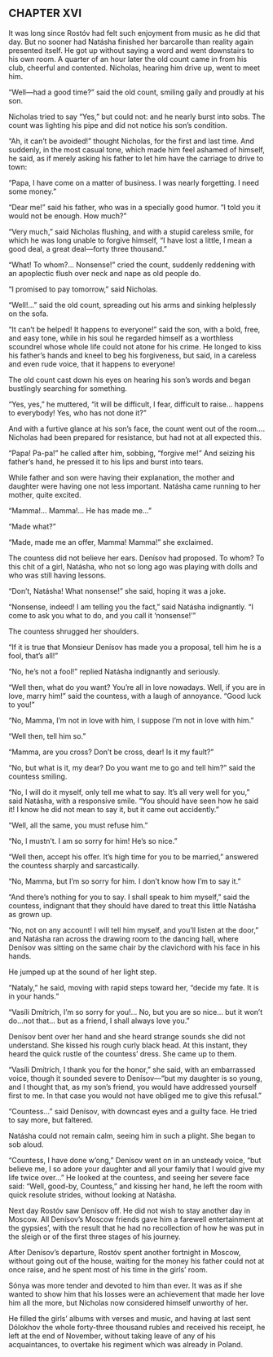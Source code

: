 ## CHAPTER XVI

It was long since Rostóv had felt such enjoyment from music as he
did that day. But no sooner had Natásha finished her barcarolle than
reality again presented itself. He got up without saying a word and went
downstairs to his own room. A quarter of an hour later the old count
came in from his club, cheerful and contented. Nicholas, hearing him
drive up, went to meet him.

“Well—had a good time?” said the old count, smiling gaily and
proudly at his son.

Nicholas tried to say “Yes,” but could not: and he nearly burst into
sobs. The count was lighting his pipe and did not notice his son’s
condition.

“Ah, it can’t be avoided!” thought Nicholas, for the first and
last time. And suddenly, in the most casual tone, which made him feel
ashamed of himself, he said, as if merely asking his father to let him
have the carriage to drive to town:

“Papa, I have come on a matter of business. I was nearly forgetting. I
need some money.”

“Dear me!” said his father, who was in a specially good humor. “I
told you it would not be enough. How much?”

“Very much,” said Nicholas flushing, and with a stupid careless
smile, for which he was long unable to forgive himself, “I have lost a
little, I mean a good deal, a great deal—forty three thousand.”

“What! To whom?... Nonsense!” cried the count, suddenly reddening
with an apoplectic flush over neck and nape as old people do.

“I promised to pay tomorrow,” said Nicholas.

“Well!...” said the old count, spreading out his arms and sinking
helplessly on the sofa.

“It can’t be helped! It happens to everyone!” said the son, with
a bold, free, and easy tone, while in his soul he regarded himself as a
worthless scoundrel whose whole life could not atone for his crime. He
longed to kiss his father’s hands and kneel to beg his forgiveness,
but said, in a careless and even rude voice, that it happens to
everyone!

The old count cast down his eyes on hearing his son’s words and began
bustlingly searching for something.

“Yes, yes,” he muttered, “it will be difficult, I fear, difficult
to raise... happens to everybody! Yes, who has not done it?”

And with a furtive glance at his son’s face, the count went out of the
room.... Nicholas had been prepared for resistance, but had not at all
expected this.

“Papa! Pa-pa!” he called after him, sobbing, “forgive me!” And
seizing his father’s hand, he pressed it to his lips and burst into
tears.

While father and son were having their explanation, the mother and
daughter were having one not less important. Natásha came running to
her mother, quite excited.

“Mamma!... Mamma!... He has made me...”

“Made what?”

“Made, made me an offer, Mamma! Mamma!” she exclaimed.

The countess did not believe her ears. Denísov had proposed. To whom?
To this chit of a girl, Natásha, who not so long ago was playing with
dolls and who was still having lessons.

“Don’t, Natásha! What nonsense!” she said, hoping it was a joke.

“Nonsense, indeed! I am telling you the fact,” said Natásha
indignantly. “I come to ask you what to do, and you call it
‘nonsense!’”

The countess shrugged her shoulders.

“If it is true that Monsieur Denísov has made you a proposal, tell
him he is a fool, that’s all!”

“No, he’s not a fool!” replied Natásha indignantly and seriously.

“Well then, what do you want? You’re all in love nowadays. Well,
if you are in love, marry him!” said the countess, with a laugh of
annoyance. “Good luck to you!”

“No, Mamma, I’m not in love with him, I suppose I’m not in love
with him.”

“Well then, tell him so.”

“Mamma, are you cross? Don’t be cross, dear! Is it my fault?”

“No, but what is it, my dear? Do you want me to go and tell him?”
said the countess smiling.

“No, I will do it myself, only tell me what to say. It’s all very
well for you,” said Natásha, with a responsive smile. “You should
have seen how he said it! I know he did not mean to say it, but it came
out accidently.”

“Well, all the same, you must refuse him.”

“No, I mustn’t. I am so sorry for him! He’s so nice.”

“Well then, accept his offer. It’s high time for you to be
married,” answered the countess sharply and sarcastically.

“No, Mamma, but I’m so sorry for him. I don’t know how I’m to
say it.”

“And there’s nothing for you to say. I shall speak to him myself,”
said the countess, indignant that they should have dared to treat this
little Natásha as grown up.

“No, not on any account! I will tell him myself, and you’ll listen
at the door,” and Natásha ran across the drawing room to the dancing
hall, where Denísov was sitting on the same chair by the clavichord
with his face in his hands.

He jumped up at the sound of her light step.

“Nataly,” he said, moving with rapid steps toward her, “decide my
fate. It is in your hands.”

“Vasíli Dmítrich, I’m so sorry for you!... No, but you are so
nice... but it won’t do...not that... but as a friend, I shall always
love you.”

Denísov bent over her hand and she heard strange sounds she did not
understand. She kissed his rough curly black head. At this instant, they
heard the quick rustle of the countess’ dress. She came up to them.

“Vasíli Dmítrich, I thank you for the honor,” she said, with an
embarrassed voice, though it sounded severe to Denísov—“but my
daughter is so young, and I thought that, as my son’s friend, you
would have addressed yourself first to me. In that case you would not
have obliged me to give this refusal.”

“Countess...” said Denísov, with downcast eyes and a guilty face.
He tried to say more, but faltered.

Natásha could not remain calm, seeing him in such a plight. She began
to sob aloud.

“Countess, I have done w’ong,” Denísov went on in an unsteady
voice, “but believe me, I so adore your daughter and all your family
that I would give my life twice over...” He looked at the countess,
and seeing her severe face said: “Well, good-by, Countess,” and
kissing her hand, he left the room with quick resolute strides, without
looking at Natásha.


Next day Rostóv saw Denísov off. He did not wish to stay another
day in Moscow. All Denísov’s Moscow friends gave him a farewell
entertainment at the gypsies’, with the result that he had no
recollection of how he was put in the sleigh or of the first three
stages of his journey.

After Denísov’s departure, Rostóv spent another fortnight in Moscow,
without going out of the house, waiting for the money his father could
not at once raise, and he spent most of his time in the girls’ room.

Sónya was more tender and devoted to him than ever. It was as if she
wanted to show him that his losses were an achievement that made her
love him all the more, but Nicholas now considered himself unworthy of
her.

He filled the girls’ albums with verses and music, and having at last
sent Dólokhov the whole forty-three thousand rubles and received his
receipt, he left at the end of November, without taking leave of any of
his acquaintances, to overtake his regiment which was already in Poland.





